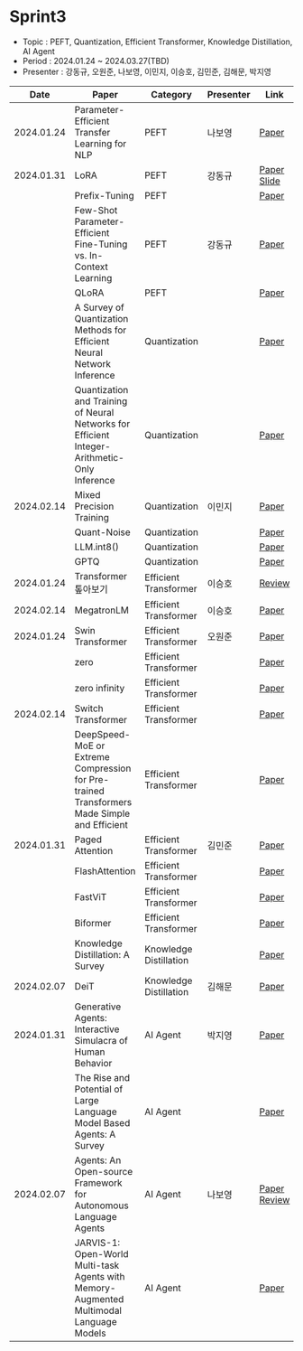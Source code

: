 # Sprint3

- Topic : PEFT, Quantization, Efficient Transformer, Knowledge Distillation, AI Agent
- Period : 2024.01.24 ~ 2024.03.27(TBD)
- Presenter : 강동규, 오원준, 나보영, 이민지, 이승호, 김민준, 김해문, 박지영

| Date | Paper | Category | Presenter | Link |
| ---- | ---- | ---- | ---- | ---- |
| 2024.01.24 | Parameter-Efficient Transfer Learning for NLP | PEFT | 나보영 | [Paper](https://arxiv.org/abs/1902.00751) |
| 2024.01.31 | LoRA | PEFT | 강동규 | [Paper](https://arxiv.org/abs/2106.09685)</br> [Slide](https://github.com/devkade/DeepSync/tree/main/Docs/sprint3/LoRA.pdf) |
|  | Prefix-Tuning | PEFT |  | [Paper](https://arxiv.org/abs/2101.00190) |
|  | Few-Shot Parameter-Efficient Fine-Tuning vs. In-Context Learning | PEFT | 강동규 | [Paper](https://arxiv.org/abs/2205.05638) |
|  | QLoRA | PEFT |  | [Paper](https://arxiv.org/abs/2305.14314) |
|  | A Survey of Quantization Methods for Efficient Neural Network Inference | Quantization |  | [Paper](https://arxiv.org/abs/2103.13630) |
|  | Quantization and Training of Neural Networks for Efficient Integer-Arithmetic-Only Inference | Quantization |  | [Paper](https://arxiv.org/abs/1712.05877) |
| 2024.02.14 | Mixed Precision Training | Quantization | 이민지 | [Paper](https://arxiv.org/abs/1710.03740) |
|  | Quant-Noise | Quantization |  | [Paper](https://arxiv.org/abs/2004.07320) |
|  | LLM.int8() | Quantization |  | [Paper](https://arxiv.org/abs/2208.07339) |
|  | GPTQ | Quantization |  | [Paper](https://arxiv.org/abs/2210.17323) |
| 2024.01.24 | Transformer 톺아보기 | Efficient Transformer | 이승호 |[Review](https://github.com/devkade/DeepSync/blob/main/Docs/sprint3/Transformer%ED%86%BA%EC%95%84%EB%B3%B4%EA%B8%B0.md)  |
| 2024.02.14 | MegatronLM | Efficient Transformer | 이승호 | [Paper](https://arxiv.org/abs/1909.08053) |
| 2024.01.24 | Swin Transformer | Efficient Transformer | 오원준 | [Paper](https://arxiv.org/abs/2103.14030) |
|  | zero | Efficient Transformer |  | [Paper](https://arxiv.org/abs/1910.02054) |
|  | zero infinity | Efficient Transformer |  | [Paper](https://arxiv.org/abs/2104.07857) |
| 2024.02.14 | Switch Transformer | Efficient Transformer |  | [Paper](https://arxiv.org/abs/2101.03961) |
|  | DeepSpeed-MoE or Extreme Compression for Pre-trained Transformers Made Simple and Efficient | Efficient Transformer |  | [Paper](https://arxiv.org/abs/2201.05596) |
| 2024.01.31 | Paged Attention | Efficient Transformer | 김민준 | [Paper](https://arxiv.org/abs/2309.06180) |
|  | FlashAttention | Efficient Transformer |  | [Paper](https://arxiv.org/abs/2205.14135) |
|  | FastViT | Efficient Transformer |  | [Paper](https://arxiv.org/pdf/2303.14189.pdf) |
|  | Biformer | Efficient Transformer |  | [Paper](https://arxiv.org/pdf/2303.08810.pdf) |
|  | Knowledge Distillation: A Survey | Knowledge Distillation |  | [Paper](https://arxiv.org/abs/2006.05525) |
| 2024.02.07 | DeiT | Knowledge Distillation | 김해문 | [Paper](https://arxiv.org/abs/2012.12877) |
| 2024.01.31 | Generative Agents: Interactive Simulacra of Human Behavior | AI Agent | 박지영 | [Paper](https://arxiv.org/abs/2304.03442) |
|  | The Rise and Potential of Large Language Model Based Agents: A Survey | AI Agent |  | [Paper](https://arxiv.org/abs/2309.07864) |
| 2024.02.07 | Agents: An Open-source Framework for Autonomous Language Agents | AI Agent | 나보영 | [Paper](https://arxiv.org/abs/2309.07870)</br> [Review](https://github.com/devkade/DeepSync/blob/main/Docs/sprint3/Transformer%ED%86%BA%EC%95%84%EB%B3%B4%EA%B8%B0.md)      |
|  | JARVIS-1: Open-World Multi-task Agents with Memory-Augmented Multimodal Language Models | AI Agent |  | [Paper](https://arxiv.org/abs/2311.05997) |